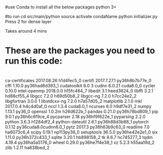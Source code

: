 #use Conda to install all the below packages
python 3+

#to run
cd src/main/python
source activate condaName
python initializer.py
Press 2 for dense layer

Takes around 4 mins

# These are the packages you need to run this code:
#
ca-certificates           2017.08.26           h1d4fec5_0
certifi                   2017.7.27.1      py36h8b7b77e_0
cffi                      1.10.0           py36had8d393_1
cudatoolkit               8.0                           3
cudnn                     6.0.21                cuda8.0_0
cycler                    0.10.0                    <pip>
intel-openmp              2018.0.0             h15fc484_7
libedit                   3.1                  heed3624_0
libffi                    3.2.1                hd88cf55_4
libgcc                    7.2.0                h69d50b8_2
libgcc-ng                 7.2.0                h7cc24e2_2
libgfortran               3.0.0                         1
libstdcxx-ng              7.2.0                h7a57d05_2
matplotlib                2.1.0                     <pip>
mkl                       2017.0.4             h4c4d0af_0
nccl                      1.3.4                 cuda8.0_1
ncurses                   6.0                  h9df7e31_2
numpy                     1.13.1                   py36_0
openssl                   1.0.2m               h26d622b_1
pandas                    0.21.0           py36h78bd809_1
pip                       9.0.1            py36h6c6f9ce_4
pycparser                 2.18             py36hf9f622e_1
pyparsing                 2.2.0                     <pip>
python                    3.6.3                h1284df2_4
python-dateutil           2.6.1            py36h88d3b88_1
pytorch                   0.1.12          py36cuda8.0cudnn6.0_1
pytz                      2017.3           py36h63b9c63_0
readline                  7.0                  ha6073c6_4
scipy                     0.19.1              np113py36_0
setuptools                36.5.0           py36he42e2e1_0
six                       1.11.0           py36h372c433_1
sqlite                    3.20.1               hb898158_2
tk                        8.6.7                hc745277_3
tqdm                      4.19.4           py36ha5a5176_0
wheel                     0.29.0           py36he7f4e38_1
xz                        5.2.3                h55aa19d_2
zlib                      1.2.11               ha838bed_2

